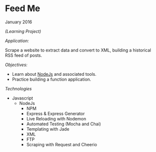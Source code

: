 # Feed Me

January 2016

_(Learning Project)_

_Application:_
    
Scrape a website to extract data and convert to XML, building a  historical RSS feed of posts. 

_Objectives:_

* Learn about [NodeJs](https://nodejs.org/en/) and associated tools.
* Practice building a function application.

_Technologies_

* Javascript
    - NodeJs
        + NPM
        + Express & Express Generator
        + Live Reloading with Nodemon
        + Automated Testing (Mocha and Chai)
        + Templating with Jade
        + XML
        + FTP
        + Scraping with Request and Cheerio

